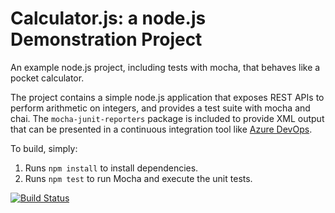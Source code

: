 Calculator.js: a node.js Demonstration Project
==============================================
An example node.js project, including tests with mocha, that behaves like
a pocket calculator.

The project contains a simple node.js application that exposes REST APIs
to perform arithmetic on integers, and provides a test suite with mocha
and chai.  The `mocha-junit-reporters` package is included to provide XML
output that can be presented in a continuous integration tool like
[Azure DevOps](https://azure.com/devops).

To build, simply:

1. Runs `npm install` to install dependencies.
2. Runs `npm test` to run Mocha and execute the unit tests.

[![Build Status](https://dev.azure.com/lzrd/Integrating%20External%20Source%20Control%20with%20Azure%20Pipelines/_apis/build/status/lizardfrozm.calculator?branchName=master)](https://dev.azure.com/lzrd/Integrating%20External%20Source%20Control%20with%20Azure%20Pipelines/_build/latest?definitionId=7&branchName=master)
